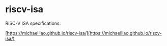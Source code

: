 # riscv-isa

RISC-V ISA specifications:

[https://michaelliao.github.io/riscv-isa/](https://michaelliao.github.io/riscv-isa/)
